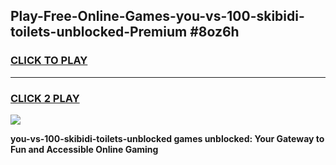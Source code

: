 
## Play-Free-Online-Games-you-vs-100-skibidi-toilets-unblocked-Premium #8oz6h
<h3>
<a href="https://premium.freeplayer.one?title=you-vs-100-skibidi-toilets-unblocked&ref=8M">CLICK TO PLAY</a></h3>
<hr>

<h3>
<a href="https://premium.freeplayer.one?title=you-vs-100-skibidi-toilets-unblocked&ref=8M">CLICK 2 PLAY</a>
  
</h3>

<a href="https://premium.freeplayer.one?title=you-vs-100-skibidi-toilets-unblocked&ref=8M"><img src="https://clearcache.store/games.png"></a>


**you-vs-100-skibidi-toilets-unblocked games unblocked: Your Gateway to Fun and Accessible Online Gaming**

